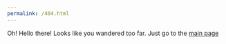 ```yaml
---
permalink: /404.html
---
```

Oh! Hello there!
Looks like you wandered too far.
Just go to the [main page](Erlandyt.github.io)
